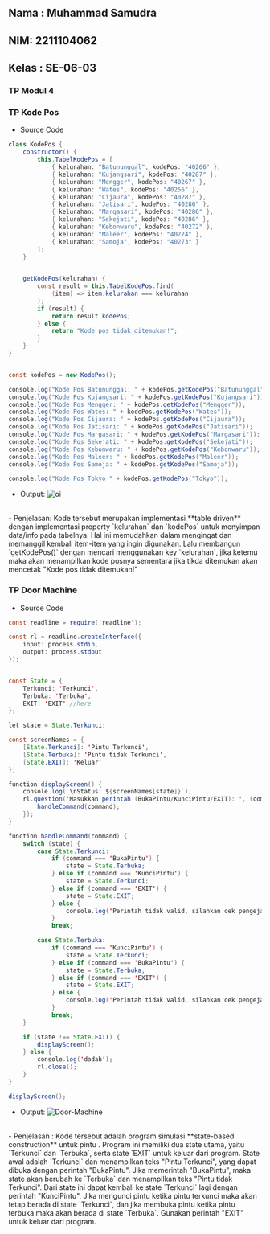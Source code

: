 <h2>Nama : Muhammad Samudra</h2>
<h2>NIM: 2211104062</h2>
<h2>Kelas : SE-06-03</h2>

<h3>TP Modul 4</h3>

### TP Kode Pos
- Source Code 
```java
class KodePos {
    constructor() {
        this.TabelKodePos = [
            { kelurahan: "Batununggal", kodePos: "40266" },
            { kelurahan: "Kujangsari", kodePos: "40287" },
            { kelurahan: "Mengger", kodePos: "40267" },
            { kelurahan: "Wates", kodePos: "40256" },
            { kelurahan: "Cijaura", kodePos: "40287" },
            { kelurahan: "Jatisari", kodePos: "40286" },
            { kelurahan: "Margasari", kodePos: "40286" },
            { kelurahan: "Sekejati", kodePos: "40286" },
            { kelurahan: "Kebonwaru", kodePos: "40272" },
            { kelurahan: "Maleer", kodePos: "40274" },
            { kelurahan: "Samoja", kodePos: "40273" }
        ];
    }

    
    getKodePos(kelurahan) {
        const result = this.TabelKodePos.find(
            (item) => item.kelurahan === kelurahan
        );
        if (result) {
            return result.kodePos;
        } else {
            return "Kode pos tidak ditemukan!";
        }
    }
}


const kodePos = new KodePos(); 

console.log("Kode Pos Batununggal: " + kodePos.getKodePos("Batununggal"));
console.log("Kode Pos Kujangsari: " + kodePos.getKodePos("Kujangsari"));
console.log("Kode Pos Mengger: " + kodePos.getKodePos("Mengger"));
console.log("Kode Pos Wates: " + kodePos.getKodePos("Wates"));
console.log("Kode Pos Cijaura: " + kodePos.getKodePos("Cijaura"));
console.log("Kode Pos Jatisari: " + kodePos.getKodePos("Jatisari"));
console.log("Kode Pos Margasari: " + kodePos.getKodePos("Margasari"));
console.log("Kode Pos Sekejati: " + kodePos.getKodePos("Sekejati"));
console.log("Kode Pos Kebonwaru: " + kodePos.getKodePos("Kebonwaru"));
console.log("Kode Pos Maleer: " + kodePos.getKodePos("Maleer"));
console.log("Kode Pos Samoja: " + kodePos.getKodePos("Samoja"));

console.log("Kode Pos Tokyo " + kodePos.getKodePos("Tokyo")); 
```

- Output: 
![oi](/TP/ss%20kodepos.png) 
<br>
- Penjelasan:
Kode tersebut merupakan implementasi **table driven** dengan implementasi property `kelurahan` dan `kodePos` untuk menyimpan data/info pada tabelnya. Hal ini memudahkan dalam mengingat dan memanggil kembali item-item yang ingin digunakan. Lalu membangun `getKodePos()` dengan mencari menggunakan key `kelurahan`, jika ketemu maka akan menampilkan kode posnya sementara jika tikda ditemukan akan mencetak "Kode pos tidak ditemukan!"


<br>

### TP Door Machine
- Source Code 
```java
const readline = require('readline');

const rl = readline.createInterface({
    input: process.stdin,
    output: process.stdout
});


const State = {
    Terkunci: 'Terkunci',
    Terbuka: 'Terbuka',
    EXIT: 'EXIT' //here
};

let state = State.Terkunci; 

const screenNames = {
    [State.Terkunci]: 'Pintu Terkunci',
    [State.Terbuka]: 'Pintu tidak Terkunci',
    [State.EXIT]: 'Keluar' 
};

function displayScreen() {
    console.log(`\nStatus: ${screenNames[state]}`);
    rl.question('Masukkan perintah (BukaPintu/KunciPintu/EXIT): ', (command) => {
        handleCommand(command);
    });
}

function handleCommand(command) {
    switch (state) {
        case State.Terkunci:
            if (command === 'BukaPintu') {
                state = State.Terbuka;
            } else if (command === 'KunciPintu') {
                state = State.Terkunci;
            } else if (command === 'EXIT') {
                state = State.EXIT;
            } else {
                console.log('Perintah tidak valid, silahkan cek pengejaan');
            }
            break;

        case State.Terbuka:
            if (command === 'KunciPintu') {
                state = State.Terkunci;
            } else if (command === 'BukaPintu') {
                state = State.Terbuka;
            } else if (command === 'EXIT') {
                state = State.EXIT;
            } else {
                console.log('Perintah tidak valid, silahkan cek pengejaan');
            }
            break;
    }

    if (state !== State.EXIT) {
        displayScreen(); 
    } else {
        console.log('dadah');
        rl.close(); 
    }
}

displayScreen(); 
```

- Output: 
![Door-Machine](/TP/ss%20door-machine.png)
<br>
- Penjelasan : Kode tersebut adalah program simulasi **state-based construction** untuk pintu . Program ini memiliki dua state utama, yaitu `Terkunci` dan `Terbuka`, serta state `EXIT` untuk keluar dari program. State awal adalah `Terkunci` dan menampilkan teks "Pintu Terkunci", yang dapat dibuka dengan perintah "BukaPintu". Jika memerintah "BukaPintu", maka state akan berubah ke `Terbuka` dan menampilkan teks "Pintu tidak Terkunci". Dari state ini dapat kembali ke state `Terkunci` lagi dengan perintah "KunciPintu". Jika mengunci pintu ketika pintu terkunci maka akan tetap berada di state `Terkunci`, dan jika membuka pintu ketika pintu terbuka maka akan berada di state `Terbuka`. Gunakan perintah "EXIT" untuk keluar dari program.